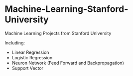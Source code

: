 # Machine-Learning-Stanford-University
Machine Learning Projects from Stanford University

Including:
- Linear Regression
- Logistic Regression
- Neuron Network (Feed Forward and Backpropagation)
- Support Vector 
